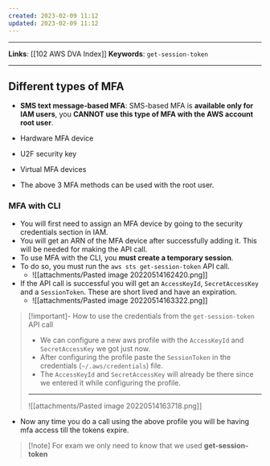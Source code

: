 ```yaml
---
created: 2023-02-09 11:12
updated: 2023-02-09 11:12
---
```

---
**Links**: [[102 AWS DVA Index]]
**Keywords**: `get-session-token`

---
## Different types of MFA
- **SMS text message-based MFA**: SMS-based MFA is **available only for IAM users**, you **CANNOT use this type of MFA with the AWS account root user**.
- Hardware MFA device
- U2F security key
- Virtual MFA devices

- The above 3 MFA methods can be used with the root user.

### MFA with CLI
- You will first need to assign an MFA device by going to the security credentials section in IAM. 
- You will get an ARN of the MFA device after successfully adding it. This will be needed for making the API call.
- To use MFA with the CLI, you **must create a temporary session**.
- To do so, you must run the `aws sts get-session-token` API call.
	- ![[attachments/Pasted image 20220514162420.png]]
- If the API call is successful you will get an `AccessKeyId`, `SecretAccessKey` and a `SessionToken`. These are short lived and have an expiration.
	- ![[attachments/Pasted image 20220514163322.png]]

> [!important]- How to use the credentials from the `get-session-token` API call
> - We can configure a new aws profile with the `AccessKeyId` and `SecretAccessKey` we got just now. 
> - After configuring the profile paste the `SessionToken` in the credentials (`~/.aws/credentials`) file. 
> - The `AccessKeyId` and `SecretAccessKey` will already be there since we entered it while configuring the profile.
> ---
> ![[attachments/Pasted image 20220514163718.png]]

- Now any time you do a call using the above profile you will be having mfa access till the tokens expire.

> [!note] For exam we only need to know that we used **get-session-token**
